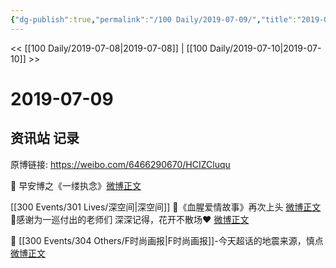```yaml
---
{"dg-publish":true,"permalink":"/100 Daily/2019-07-09/","title":"2019-07-09","created":"2023-03-27T13:55:14.500+08:00","updated":"2023-03-27T13:56:32.720+08:00"}
---
```



<< [[100 Daily/2019-07-08\|2019-07-08]] | [[100 Daily/2019-07-10\|2019-07-10]] >>

# 2019-07-09

## 资讯站 记录

原博链接: https://weibo.com/6466290670/HCIZCluqu

🎵 早安博之《一缕执念》[微博正文](https://m.weibo.cn/6466290670/4392066546773652)

[[300 Events/301 Lives/深空间\|深空间]]
🎵《血腥爱情故事》再次上头 [微博正文](https://m.weibo.cn/6466290670/4392283778647814)
🎵感谢为一巡付出的老师们
深深记得，花开不散场❤️
[微博正文](https://m.weibo.cn/6466290670/4392058606953967)

🎵 [[300 Events/304 Others/F时尚画报\|F时尚画报]]-今天超话的地震来源，慎点[微博正文](https://m.weibo.cn/6466290670/4392139888794583)
